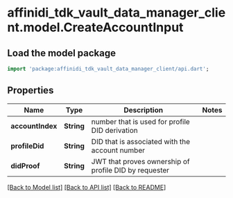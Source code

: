# affinidi_tdk_vault_data_manager_client.model.CreateAccountInput

## Load the model package

```dart
import 'package:affinidi_tdk_vault_data_manager_client/api.dart';
```

## Properties

| Name             | Type       | Description                                           | Notes |
| ---------------- | ---------- | ----------------------------------------------------- | ----- |
| **accountIndex** | **String** | number that is used for profile DID derivation        |
| **profileDid**   | **String** | DID that is associated with the account number        |
| **didProof**     | **String** | JWT that proves ownership of profile DID by requester |

[[Back to Model list]](../README.md#documentation-for-models) [[Back to API list]](../README.md#documentation-for-api-endpoints) [[Back to README]](../README.md)
